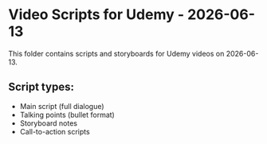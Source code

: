# Video Scripts for Udemy - 2026-06-13

This folder contains scripts and storyboards for Udemy videos on 2026-06-13.

## Script types:
- Main script (full dialogue)
- Talking points (bullet format)
- Storyboard notes
- Call-to-action scripts
